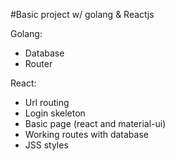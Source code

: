 #Basic project w/ golang & Reactjs

Golang:

* Database
* Router

React:

* Url routing
* Login skeleton
* Basic page (react and material-ui)
* Working routes with database
* JSS styles
